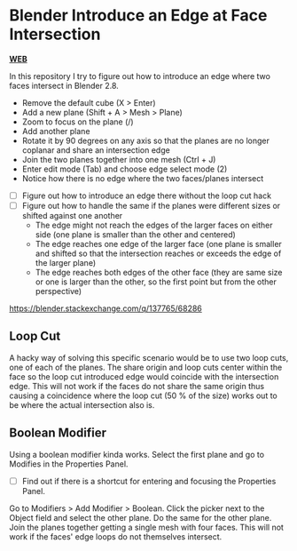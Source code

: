 # Blender Introduce an Edge at Face Intersection

[**WEB**](https://tomashubelbauer.github.io/blender-edge-at-face-intersection)

In this repository I try to figure out how to introduce an edge where two faces intersect in Blender 2.8.

- Remove the default cube (X > Enter)
- Add a new plane (Shift + A > Mesh > Plane)
- Zoom to focus on the plane (/)
- Add another plane
- Rotate it by 90 degrees on any axis so that the planes are no longer coplanar and share an intersection edge
- Join the two planes together into one mesh (Ctrl + J)
- Enter edit mode (Tab) and choose edge select mode (2)
- Notice how there is no edge where the two faces/planes intersect
- [ ] Figure out how to introduce an edge there without the loop cut hack
- [ ] Figure out how to handle the same if the planes were different sizes or shifted against one another
  - The edge might not reach the edges of the larger faces on either side (one plane is smaller than the other and centered)
  - The edge reaches one edge of the larger face (one plane is smaller and shifted so that the intersection reaches or exceeds the edge of the larger plane)
  - The edge reaches both edges of the other face (they are same size or one is larger than the other, so the first point but from the other perspective)

https://blender.stackexchange.com/q/137765/68286

## Loop Cut

A hacky way of solving this specific scenario would be to use two loop cuts, one of each of the planes.
The share origin and loop cuts center within the face so the loop cut introduced edge would coincide with the intersection edge.
This will not work if the faces do not share the same origin thus causing a coincidence where the loop cut (50 % of the size)
works out to be where the actual intersection also is.

## Boolean Modifier

Using a boolean modifier kinda works. Select the first plane and go to Modifies in the Properties Panel.

 - [ ] Find out if there is a shortcut for entering and focusing the Properties Panel.

Go to Modifiers > Add Modifier > Boolean. Click the picker next to the Object field and select the other plane.
Do the same for the other plane. Join the planes together getting a single mesh with four faces.
This will not work if the faces' edge loops do not themselves intersect.
